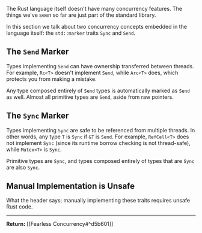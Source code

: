 The Rust language itself doesn't have many concurrency features. The things we've seen so far are just part of the standard library.

In this section we talk about two concurrency concepts embedded in the language itself: the `std::marker` traits `Sync` and `Send`.

## The `Send` Marker

Types implementing `Send` can have ownership transferred between threads. For example, `Rc<T>` doesn't implement `Send`, while `Arc<T>` does, which protects you from making a mistake.

Any type composed entirely of `Send` types is automatically marked as `Send` as well. Almost all primitive types are `Send`, aside from raw pointers.

## The `Sync` Marker

Types implementing `Sync` are safe to be referenced from multiple threads. In other words, any type `T` is `Sync` if `&T` is `Send`. For example, `RefCell<T>` does not implement `Sync` (since its runtime borrow checking is not thread-safe), while `Mutex<T>` is `Sync`.

Primitive types are `Sync`, and types composed entirely of types that are `Sync` are also `Sync`.

## Manual Implementation is Unsafe

What the header says; manually implementing these traits requires unsafe Rust code.

---

**Return:** [[Fearless Concurrency#^d5b601]]
